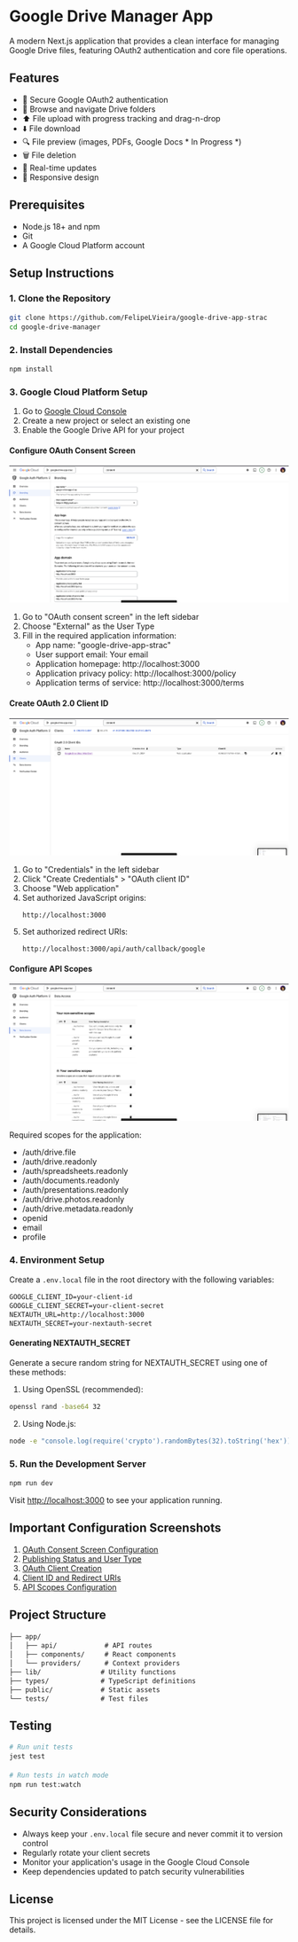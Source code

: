 # Google Drive Manager App

A modern Next.js application that provides a clean interface for managing Google Drive files, featuring OAuth2
authentication and core file operations.

## Features

- 🔐 Secure Google OAuth2 authentication
- 📂 Browse and navigate Drive folders
- ⬆️ File upload with progress tracking and drag-n-drop
- ⬇️ File download
- 🔍 File preview (images, PDFs, Google Docs * In Progress *)
- 🗑️ File deletion
- 🔄 Real-time updates
- 📱 Responsive design

## Prerequisites

- Node.js 18+ and npm
- Git
- A Google Cloud Platform account

## Setup Instructions

### 1. Clone the Repository

```bash
git clone https://github.com/FelipeLVieira/google-drive-app-strac
cd google-drive-manager
```

### 2. Install Dependencies

```bash
npm install
```

### 3. Google Cloud Platform Setup

1. Go to [Google Cloud Console](https://console.cloud.google.com)
2. Create a new project or select an existing one
3. Enable the Google Drive API for your project

#### Configure OAuth Consent Screen

![OAuth Consent Screen](docs/images/1.png)

1. Go to "OAuth consent screen" in the left sidebar
2. Choose "External" as the User Type
3. Fill in the required application information:
    - App name: "google-drive-app-strac"
    - User support email: Your email
    - Application homepage: http://localhost:3000
    - Application privacy policy: http://localhost:3000/policy
    - Application terms of service: http://localhost:3000/terms

#### Create OAuth 2.0 Client ID

![OAuth Client Setup](docs/images/3.png)

1. Go to "Credentials" in the left sidebar
2. Click "Create Credentials" > "OAuth client ID"
3. Choose "Web application"
4. Set authorized JavaScript origins:
   ```
   http://localhost:3000
   ```
5. Set authorized redirect URIs:
   ```
   http://localhost:3000/api/auth/callback/google
   ```

#### Configure API Scopes

![API Scopes](docs/images/5.png)

Required scopes for the application:

- /auth/drive.file
- /auth/drive.readonly
- /auth/spreadsheets.readonly
- /auth/documents.readonly
- /auth/presentations.readonly
- /auth/drive.photos.readonly
- /auth/drive.metadata.readonly
- openid
- email
- profile

### 4. Environment Setup

Create a `.env.local` file in the root directory with the following variables:

```env
GOOGLE_CLIENT_ID=your-client-id
GOOGLE_CLIENT_SECRET=your-client-secret
NEXTAUTH_URL=http://localhost:3000
NEXTAUTH_SECRET=your-nextauth-secret
```

#### Generating NEXTAUTH_SECRET

Generate a secure random string for NEXTAUTH_SECRET using one of these methods:

1. Using OpenSSL (recommended):

```bash
openssl rand -base64 32
```

2. Using Node.js:

```bash
node -e "console.log(require('crypto').randomBytes(32).toString('hex'))"
```

### 5. Run the Development Server

```bash
npm run dev
```

Visit [http://localhost:3000](http://localhost:3000) to see your application running.

## Important Configuration Screenshots

1. [OAuth Consent Screen Configuration](docs/images/1.png)
2. [Publishing Status and User Type](docs/images/2.png)
3. [OAuth Client Creation](docs/images/3.png)
4. [Client ID and Redirect URIs](docs/images/4.png)
5. [API Scopes Configuration](docs/images/5.png)

## Project Structure

```
├── app/
│   ├── api/            # API routes
│   ├── components/     # React components
│   └── providers/      # Context providers
├── lib/               # Utility functions
├── types/             # TypeScript definitions
├── public/            # Static assets
└── tests/             # Test files
```

## Testing

```bash
# Run unit tests
jest test

# Run tests in watch mode
npm run test:watch
```

## Security Considerations

- Always keep your `.env.local` file secure and never commit it to version control
- Regularly rotate your client secrets
- Monitor your application's usage in the Google Cloud Console
- Keep dependencies updated to patch security vulnerabilities

## License

This project is licensed under the MIT License - see the LICENSE file for details.
